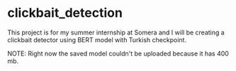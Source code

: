 # clickbait_detection
 This project is for my summer internship at Somera and I will be creating a clickbait detector using BERT model with Turkish checkpoint. 
 
 NOTE: Right now the saved model couldn't be uploaded because it has 400 mb.
